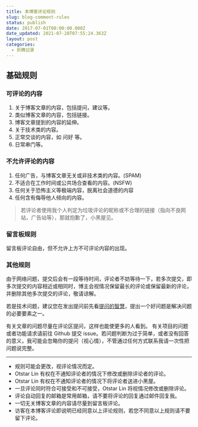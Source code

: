 ```yaml
---
title: 本博客评论规则
slug: blog-comment-rules
status: publish
date: 2017-07-01T00:00:00.000Z
date_updated: 2021-07-28T07:55:24.363Z
layout: post
categories:
  - 折腾记录
---
```


## 基础规则

### 可评论的内容

1. 关于博客文章的内容，包括提问，建议等。
2. 类似博客文章的内容，包括链接。
3. 博客文章提到的内容的延伸。
4. 关于技术类的内容。
5. 正常交谈的内容，如 问好 等。
6. 日常串门等。

### 不允许评论的内容

1. 任何广告，与博客文章无关或非技术类的内容。(SPAM)
2. 不适合在工作时间或公共场合查看的内容。(NSFW)
3. 任何关于恐怖主义等极端内容，脱离社会道德的内容
4. 任何含有侮辱他人倾向的内容。

> 若评论者使用我个人判定为垃圾评论的昵称或不合理的链接（指向不良网站，广告站等），那就抱歉了，小黑屋见。

### 留言板规则

留言板评论自由，但不允许上方不可评论内容的出现。

### 其他规则

由于网络问题，提交后会有一段等待时间，评论者不妨等待一下，若多次提交，即多次提交的内容相近或相同时，博主会视情况保留最长的评论或保留最新的评论，并删除其他多次提交的评论，敬请谅解。

若是技术问题，建议您在发出提问前先看[提问的智慧](https://github.com/ryanhanwu/How-To-Ask-Questions-The-Smart-Way/blob/master/README-zh_CN.md)，提出一个好问题是解决问题的必要要素之一。

有关文章的问题尽量在评论区提问，这样也能使更多的人看到。 有关项目的问题或者功能请求请前往 Github 提交 issue。若问题判断为过于简单，或者没有回答的意义，我可能会忽略你的提问（视心情），不管通过任何方式联系我请一次性把问题说完整。

---

- 规则可能会更改，视评论情况而定。
- Otstar Lin 有权在不通知评论者的情况下修改或删除评论者的评论。
- Otstar Lin 有权在不通知评论者的情况下将评论者送进小黑屋。
- 一旦评论同时符合可接受和不可接受，Otstar Lin 将视情况修改或删除评论。
- 评论自动回复的邮箱是常用邮箱，请不要将评论的回复通过邮件回复我。
- 一切无关博客文章的内容请尽量到留言板评论。
- 访客在本博客评论即说明已经同意以上评论规则，若您不同意以上规则请不要留下评论。
